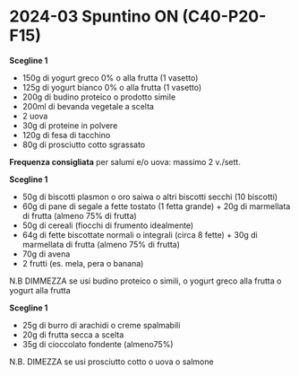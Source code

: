 # 2024-03 Spuntino ON (C40-P20-F15)

**Scegline 1**

- 150g di yogurt greco 0% o alla frutta (1 vasetto)
- 125g di yogurt bianco 0% o alla frutta (1 vasetto)
- 200g di budino proteico o prodotto simile
- 200ml di bevanda vegetale a scelta
- 2 uova
- 30g di proteine in polvere
- 120g di fesa di tacchino
- 80g di prosciutto cotto sgrassato

**Frequenza consigliata** per salumi e/o uova: massimo 2 v./sett.

**Scegline 1**

- 50g di biscotti plasmon o oro saiwa o altri biscotti secchi (10 biscotti)
- 60g di pane di segale a fette tostato (1 fetta grande) + 20g di marmellata di frutta (almeno 75% di frutta)
- 50g di cereali (fiocchi di frumento idealmente)
- 64g di fette biscottate normali o integrali (circa 8 fette) + 30g di marmellata di frutta (almeno 75% di frutta)
- 70g di avena
- 2 frutti (es. mela, pera o banana)

N.B DIMMEZZA se usi budino proteico o simili, o yogurt greco alla frutta o yogurt alla frutta

**Scegline 1**

- 25g di burro di arachidi o creme spalmabili
- 20g di frutta secca a scelta
- 35g di cioccolato fondente (almeno75%)

N.B. DIMEZZA se usi prosciutto cotto o uova o salmone
